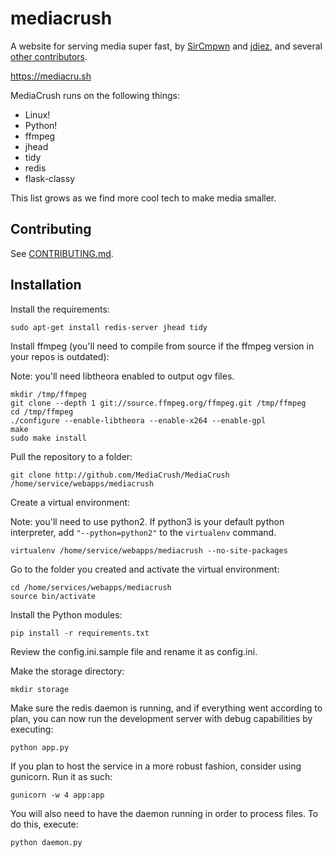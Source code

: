 # mediacrush

A website for serving media super fast, by [SirCmpwn](https://github.com/SirCmpwn) and [jdiez](https://github.com/jdiez17),
and several [other contributors](https://github.com/MediaCrush/MediaCrush/graphs/contributors).

https://mediacru.sh

MediaCrush runs on the following things:

* Linux!
* Python!
* ffmpeg
* jhead
* tidy
* redis
* flask-classy

This list grows as we find more cool tech to make media smaller.

## Contributing

See [CONTRIBUTING.md](https://github.com/MediaCrush/MediaCrush/blob/master/CONTRIBUTING.md).

## Installation

Install the requirements:

    sudo apt-get install redis-server jhead tidy

Install ffmpeg (you'll need to compile from source if the ffmpeg version in your repos is outdated):

Note: you'll need libtheora enabled to output ogv files.

    mkdir /tmp/ffmpeg
    git clone --depth 1 git://source.ffmpeg.org/ffmpeg.git /tmp/ffmpeg
    cd /tmp/ffmpeg
    ./configure --enable-libtheora --enable-x264 --enable-gpl
    make
    sudo make install

Pull the repository to a folder:

    git clone http://github.com/MediaCrush/MediaCrush /home/service/webapps/mediacrush

Create a virtual environment:

Note: you'll need to use python2. If python3 is your default python interpreter, add `"--python=python2"` to the `virtualenv` command.

    virtualenv /home/service/webapps/mediacrush --no-site-packages

Go to the folder you created and activate the virtual environment:

    cd /home/services/webapps/mediacrush
    source bin/activate

Install the Python modules:

    pip install -r requirements.txt

Review the config.ini.sample file and rename it as config.ini.

Make the storage directory:

    mkdir storage

Make sure the redis daemon is running, and if everything went according to plan, you can now run the development server with debug capabilities by executing:

    python app.py

If you plan to host the service in a more robust fashion, consider using gunicorn. Run it as such:

    gunicorn -w 4 app:app

You will also need to have the daemon running in order to process files. To do this, execute:

    python daemon.py
